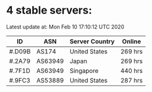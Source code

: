 # 4 stable servers:

Latest update at: Mon Feb 10 17:10:12 UTC 2020

| ID | ASN | Server Country | Online |
| -- | --- | -------------- | ------ |
| #.D09B | AS174 | United States | 269 hrs |
| #.2A79 | AS63949 | Japan | 269 hrs |
| #.7F1D | AS63949 | Singapore | 440 hrs |
| #.9FC3 | AS53889 | United States | 287 hrs |

